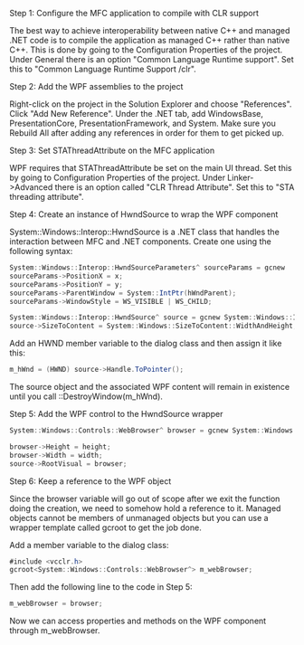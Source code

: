 Step 1: Configure the MFC application to compile with CLR support

The best way to achieve interoperability between native C++ and managed .NET code is to compile the application as managed C++ rather than native C++. This is done by going to the Configuration Properties of the project. Under General there is an option "Common Language Runtime support". Set this to "Common Language Runtime Support /clr".

Step 2: Add the WPF assemblies to the project

Right-click on the project in the Solution Explorer and choose "References". Click "Add New Reference". Under the .NET tab, add WindowsBase, PresentationCore, PresentationFramework, and System. Make sure you Rebuild All after adding any references in order for them to get picked up.

Step 3: Set STAThreadAttribute on the MFC application

WPF requires that STAThreadAttribute be set on the main UI thread. Set this by going to Configuration Properties of the project. Under Linker->Advanced there is an option called "CLR Thread Attribute". Set this to "STA threading attribute".

Step 4: Create an instance of HwndSource to wrap the WPF component

System::Windows::Interop::HwndSource is a .NET class that handles the interaction between MFC and .NET components. Create one using the following syntax:

```C#
System::Windows::Interop::HwndSourceParameters^ sourceParams = gcnew     System::Windows::Interop::HwndSourceParameters("MyWindowName");
sourceParams->PositionX = x;
sourceParams->PositionY = y;
sourceParams->ParentWindow = System::IntPtr(hWndParent);
sourceParams->WindowStyle = WS_VISIBLE | WS_CHILD;
```

```C#
System::Windows::Interop::HwndSource^ source = gcnew System::Windows::Interop::HwndSource(*sourceParams);
source->SizeToContent = System::Windows::SizeToContent::WidthAndHeight;
```
Add an HWND member variable to the dialog class and then assign it like this: 

```C#
m_hWnd = (HWND) source->Handle.ToPointer();
```

The source object and the associated WPF content will remain in existence until you call ::DestroyWindow(m_hWnd).

Step 5: Add the WPF control to the HwndSource wrapper

```C#
System::Windows::Controls::WebBrowser^ browser = gcnew System::Windows::Controls::WebBrowser();
```

```C#
browser->Height = height;
browser->Width = width;
source->RootVisual = browser;
```
Step 6: Keep a reference to the WPF object

Since the browser variable will go out of scope after we exit the function doing the creation, we need to somehow hold a reference to it. Managed objects cannot be members of unmanaged objects but you can use a wrapper template called gcroot to get the job done.

Add a member variable to the dialog class:

```C#
#include <vcclr.h>
gcroot<System::Windows::Controls::WebBrowser^> m_webBrowser;
```
Then add the following line to the code in Step 5:

```C#
m_webBrowser = browser;
```

Now we can access properties and methods on the WPF component through m_webBrowser.